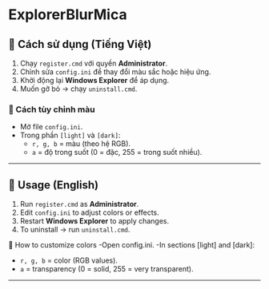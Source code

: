 # ExplorerBlurMica

## 📖 Cách sử dụng (Tiếng Việt)
1. Chạy `register.cmd` với quyền **Administrator**.  
2. Chỉnh sửa `config.ini` để thay đổi màu sắc hoặc hiệu ứng.  
3. Khởi động lại **Windows Explorer** để áp dụng.  
4. Muốn gỡ bỏ → chạy `uninstall.cmd`.  
### 🎨 Cách tùy chỉnh màu
- Mở file `config.ini`.  
- Trong phần `[light]` và `[dark]`:
  - `r, g, b` = màu (theo hệ RGB).  
  - `a` = độ trong suốt (0 = đặc, 255 = trong suốt nhiều).  
---

## 📖 Usage (English)
1. Run `register.cmd` as **Administrator**.  
2. Edit `config.ini` to adjust colors or effects.  
3. Restart **Windows Explorer** to apply changes.  
4. To uninstall → run `uninstall.cmd`.  

🎨 How to customize colors
-Open config.ini.
-In sections [light] and [dark]:
  - `r, g, b` = color (RGB values).
  - `a` = transparency (0 = solid, 255 = very transparent).
---
